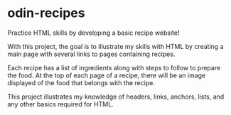 # odin-recipes
Practice HTML skills by developing a basic recipe website!

With this project, the goal is to illustrate my skills with HTML by creating a main page with several links to pages containing recipes.

Each recipe has a list of ingredients along with steps to follow to prepare the food. At the top of each page of a recipe, there will be an image displayed of the food that belongs with the recipe.

This project illustrates my knowledge of headers, links, anchors, lists, and any other basics required for HTML.